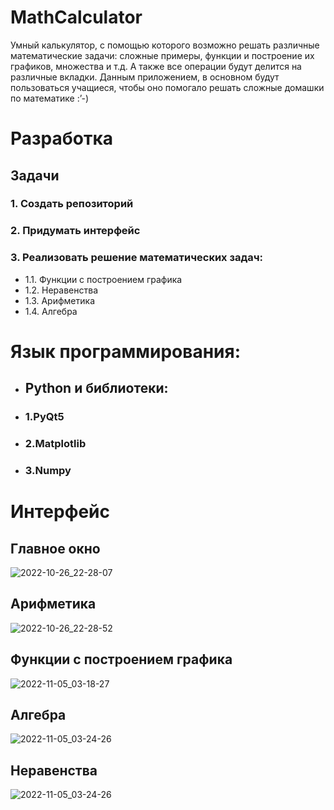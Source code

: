 # MathCalculator
Умный калькулятор, с помощью которого возможно решать различные математические задачи: сложные примеры, функции и построение их графиков, множества и т.д. А также все операции будут делится на различные вкладки. Данным приложением, в основном будут пользоваться учащиеся, чтобы оно помогало решать сложные домашки по математике :’-)

# Разработка
## Задачи
### 1. Создать репозиторий
### 2. Придумать интерфейс
### 3. Реализовать решение математических задач:
- 1.1. Функции с построением графика
- 1.2. Неравенства
- 1.3. Арифметика
- 1.4. Алгебра

# Язык программирования:
 - ## Python и библиотеки:
  - ### 1.PyQt5
  - ### 2.Matplotlib
  - ### 3.Numpy

# Интерфейс
## Главное окно
![2022-10-26_22-28-07](https://user-images.githubusercontent.com/94148371/198118904-4926fc4c-002d-4de7-95aa-079521ef3537.png)

## Арифметика
![2022-10-26_22-28-52](https://user-images.githubusercontent.com/94148371/198118934-e04c3437-2895-43a7-a854-df79062c84a1.png)

## Функции с построением графика
![2022-11-05_03-18-27](https://user-images.githubusercontent.com/94148371/200092157-6fe4f7f9-5e10-4262-872a-4f6986d3b053.png)

## Алгебра
![2022-11-05_03-24-26](https://user-images.githubusercontent.com/94148371/200092468-c6351eab-800f-4c8e-b664-dcf9023cad12.png)

## Неравенства
![2022-11-05_03-24-26](https://user-images.githubusercontent.com/94148371/200092474-17881c59-46a8-4092-b5c2-d2e858c3a8ca.png)

